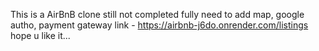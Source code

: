 This is a AirBnB clone still not completed fully need to add map, google autho, payment gateway
link - https://airbnb-j6do.onrender.com/listings
hope u like it...

